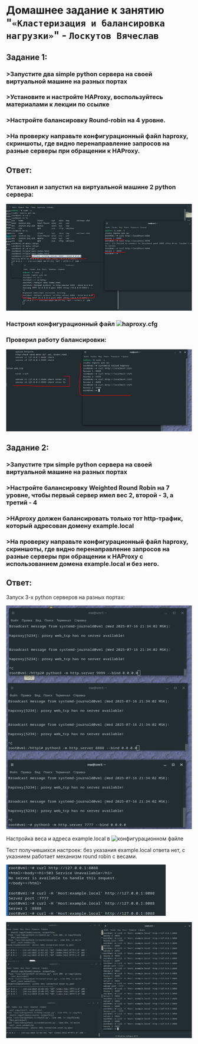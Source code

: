 # Домашнее задание к занятию "`«Кластеризация и балансировка нагрузки»`" - `Лоскутов Вячеслав`


## Задание 1:
### >Запустите два simple python сервера на своей виртуальной машине на разных портах
### >Установите и настройте HAProxy, воспользуйтесь материалами к лекции по ссылке
### >Настройте балансировку Round-robin на 4 уровне.
### >На проверку направьте конфигурационный файл haproxy, скриншоты, где видно перенаправление запросов на разные серверы при обращении к HAProxy.

## Ответ:
### Установил и запустил на виртуальной машине 2 python сервера:
![python](https://github.com/NightWalkerZ488/balancing-loskutovvv/blob/main/pythonservers1.PNG)

### Настроил конфигурационный файл ![haproxy.cfg](https://github.com/NightWalkerZ488/balancing-loskutovvv/blob/main/haproxy.cfg)

### Проверил работу балансировки:
![balancing](https://github.com/NightWalkerZ488/balancing-loskutovvv/blob/main/haproxlevel4.PNG)


## Задание 2:

### >Запустите три simple python сервера на своей виртуальной машине на разных портах
### >Настройте балансировку Weighted Round Robin на 7 уровне, чтобы первый сервер имел вес 2, второй - 3, а третий - 4
### >HAproxy должен балансировать только тот http-трафик, который адресован домену example.local
### >На проверку направьте конфигурационный файл haproxy, скриншоты, где видно перенаправление запросов на разные серверы при обращении к HAProxy c использованием домена example.local и без него.

## Ответ:
Запуск 3-х python серверов на разных портах:

![3py](https://github.com/NightWalkerZ488/balancing-loskutovvv/blob/main/3python.PNG)

Настройка веса и адреса example.local в ![конфигурационном файле](https://github.com/NightWalkerZ488/balancing-loskutovvv/blob/main/haproxy2.cfg)

Тест получившихся настроек: без указания example.local ответа нет, с указнием работает механизм round robin с весами.

![noanswer](https://github.com/NightWalkerZ488/balancing-loskutovvv/blob/main/norobin.PNG)

![roundrobin](https://github.com/NightWalkerZ488/balancing-loskutovvv/blob/main/robinround.PNG)
